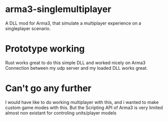 # arma3-singlemultiplayer

A DLL mod for Arma3, that simulate a multiplayer experience on a singleplayer scenario.

# Prototype working
Rust works great to do this simple DLL and worked nicely on Arma3
Connection between my udp server and my loaded DLL works great.

# Can't go any further
I would have like to do working multiplayer with this, and i wanted to make custom game modes with this.
But the Scripting API of Arma3 is very limited almost non existant for controling units/player models
